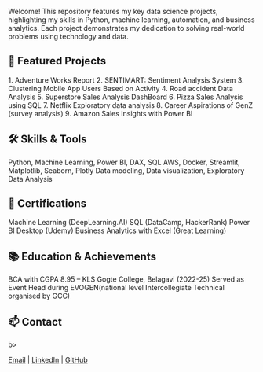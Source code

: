 Welcome! This repository features my key data science projects, highlighting my skills in Python, machine learning, automation, and business analytics. Each project demonstrates my dedication to solving real-world problems using technology and data.

<h2><b>🚀 Featured Projects</b></h2>
1. Adventure Works Report
2. SENTIMART: Sentiment Analysis System
3. Clustering Mobile App Users Based on Activity
4. Road accident Data Analysis
5. Superstore Sales Analysis DashBoard
6. Pizza Sales Analysis using SQL
7. Netflix Exploratory data analysis
8. Career Aspirations of GenZ (survey analysis)
9. Amazon Sales Insights with Power BI
    
<h2><b>🛠️ Skills & Tools</b></h2>

Python, Machine Learning, Power BI, DAX, SQL
AWS, Docker, Streamlit, Matplotlib, Seaborn, Plotly
Data modeling, Data visualization, Exploratory Data Analysis

<h2><b>🏅 Certifications</b></h2>

Machine Learning (DeepLearning.AI)
SQL (DataCamp, HackerRank)
Power BI Desktop (Udemy)
Business Analytics with Excel (Great Learning)

<h2><b>📚 Education & Achievements</b></h2>

BCA with CGPA 8.95 – KLS Gogte College, Belagavi (2022-25)
Served as Event Head during EVOGEN(national level Intercollegiate Technical organised by GCC)

<h2><b></b>📫 Contact</h2>b></h2>

[Email](kavyaraikarv@gmail.com) | [LinkedIn](www.linkedin.com/in/kavyaraikar) | [GitHub](github.com/kavyaraikarv)
